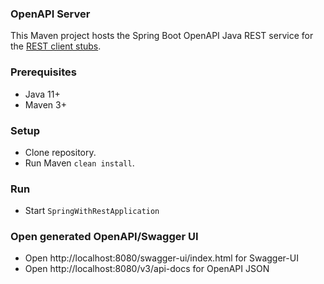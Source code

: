 ### OpenAPI Server

This Maven project hosts the Spring Boot OpenAPI Java REST service for the [REST client stubs](https://github.com/WildCodeSchool/sea-openapi-client/).

### Prerequisites

* Java 11+
* Maven 3+

### Setup

* Clone repository.
* Run Maven `clean install`.

### Run

* Start `SpringWithRestApplication`

### Open generated OpenAPI/Swagger UI

* Open http://localhost:8080/swagger-ui/index.html for Swagger-UI
* Open http://localhost:8080/v3/api-docs for OpenAPI JSON
